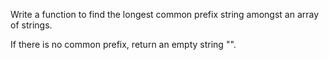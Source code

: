 
Write a function to find the longest common prefix string amongst an array of strings.

If there is no common prefix, return an empty string "".
